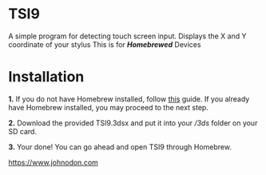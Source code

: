 # TSI9
A simple program for detecting touch screen input. Displays the X and Y coordinate of your stylus
This is for ***Homebrewed*** Devices


# Installation
**1.** If you do not have Homebrew installed, follow  [this](https://3ds.hacks.guide/) guide. If you already have Homebrew installed, you may proceed to the next step.

**2.** Download the provided TSI9.3dsx and put it into your */3ds* folder on your SD card. 

**3.** Your done! You can go ahead and open TSI9 through Homebrew.

https://www.johnodon.com
